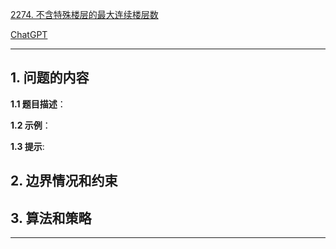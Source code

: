 [2274. 不含特殊楼层的最大连续楼层数](https://leetcode.cn/problems/maximum-consecutive-floors-without-special-floors)

[ChatGPT](chat.openai.com)

---

## 1. 问题的内容
**1.1 题目描述**：

**1.2 示例**：

**1.3 提示**:

## 2. 边界情况和约束


## 3. 算法和策略

---

